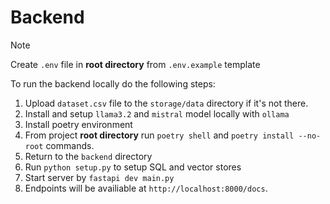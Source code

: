 # Backend

> [!NOTE]
> Create `.env` file in **root directory** from `.env.example` template

To run the backend locally do the following steps:

1. Upload `dataset.csv` file to the `storage/data` directory if it's not there.
2. Install and setup `llama3.2` and `mistral` model locally with `ollama`
3. Install poetry environment
4. From project **root directory** run `poetry shell` and `poetry install --no-root` commands.
5. Return to the `backend` directory
6. Run `python setup.py` to setup SQL and vector stores
7. Start server by `fastapi dev main.py`
8. Endpoints will be availiable at `http://localhost:8000/docs`.